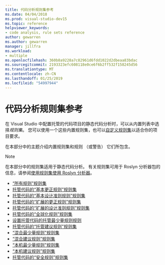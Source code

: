 ```yaml
---
title: 代码分析规则集参考
ms.date: 04/04/2018
ms.prod: visual-studio-dev15
ms.topic: reference
helpviewer_keywords:
- code analysis, rule sets reference
author: gewarren
ms.author: gewarren
manager: jillfra
ms.workload:
- multiple
ms.openlocfilehash: 360b8a9228a7c82961d6fdd1022d2dbeaa83bdac
ms.sourcegitcommit: 2193323efc608118e0ce6f6b2ff532f158245d56
ms.translationtype: MT
ms.contentlocale: zh-CN
ms.lasthandoff: 01/25/2019
ms.locfileid: "54997944"
---
```

# <a name="code-analysis-rule-set-reference"></a>代码分析规则集参考

在 Visual Studio 中配置托管的代码项目的静态代码分析时，可以从内置列表中选择*规则集*。 您可以使用一个这些内置规则集，也可以[自定义规则集](../code-quality/how-to-create-a-custom-rule-set.md)以适合你的项目要求。

在本部分中的主题介绍内置规则集和规则 （或警告） 它们所包含。

> [!NOTE]
> 在本部分中的规则集适用于静态代码分析。 有关规则集可用于 Roslyn 分析器包的信息，请参阅[使用规则集使用 Roslyn 分析器](analyzer-rule-sets.md)。

- [“所有规则”规则集](all-rules-rule-set.md)
- [托管代码的“基本更正规则”规则集](basic-correctness-rules-rule-set-for-managed-code.md)
- [托管代码的“基本设计准则规则”规则集](basic-design-guideline-rules-rule-set-for-managed-code.md)
- [托管代码的“扩展的更正规则”规则集](extended-correctness-rules-rule-set-for-managed-code.md)
- [托管代码的“扩展的设计准则规则”规则集](extended-design-guidelines-rules-rule-set-for-managed-code.md)
- [托管代码的“全球化规则”规则集](globalization-rules-rule-set-for-managed-code.md)
- [设置托管代码的托管最少量规则规则](managed-minimum-rules-rule-set-for-managed-code.md)
- [托管代码的“托管建议规则”规则集](managed-recommended-rules-rule-set-for-managed-code.md)
- [“混合最少量规则”规则集](mixed-minimum-rules-rule-set.md)
- [“混合建议规则”规则集](mixed-recommended-rules-rule-set.md)
- [“本机最少量规则”规则集](native-minimum-rules-rule-set.md)
- [“本机建议规则”规则集](native-recommended-rules-rule-set.md)
- [托管代码的“安全规则”规则集](security-rules-rule-set-for-managed-code.md)
